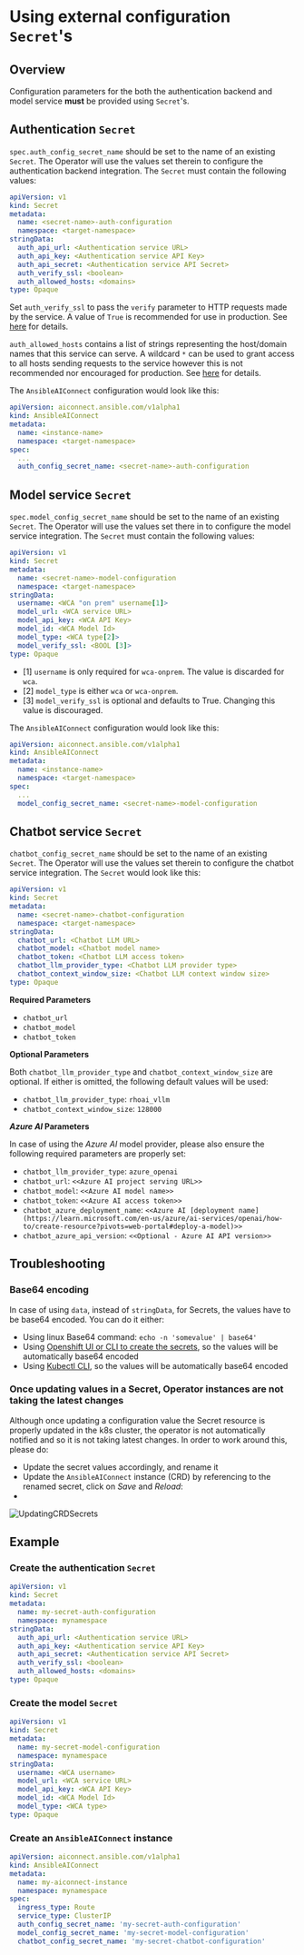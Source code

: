 # Using external configuration `Secret`'s

## Overview

Configuration parameters for the both the authentication backend and model service **must** be provided using `Secret`'s.

## Authentication `Secret`

`spec.auth_config_secret_name` should be set to the name of an existing `Secret`. The Operator will use the values set therein to configure the authentication backend integration. The `Secret` must contain the following values:
```yaml
apiVersion: v1
kind: Secret
metadata:
  name: <secret-name>-auth-configuration
  namespace: <target-namespace>
stringData:
  auth_api_url: <Authentication service URL>
  auth_api_key: <Authentication service API Key>
  auth_api_secret: <Authentication service API Secret>
  auth_verify_ssl: <boolean>
  auth_allowed_hosts: <domains>
type: Opaque
```
Set `auth_verify_ssl` to pass the `verify` parameter to HTTP requests made by the service. A value of `True` is recommended for use in production. See [here](https://python-social-auth.readthedocs.io/en/latest/configuration/settings.html#processing-requests-and-redirects) for details.

`auth_allowed_hosts` contains a list of strings representing the host/domain names that this service can serve. A wildcard `*` can be used to grant access to all hosts sending requests to the service however this is not recommended nor encouraged for production. See [here](https://docs.djangoproject.com/en/5.0/ref/settings/#allowed-hosts) for details.

The `AnsibleAIConnect` configuration would look like this:
```yaml
apiVersion: aiconnect.ansible.com/v1alpha1
kind: AnsibleAIConnect
metadata:
  name: <instance-name>
  namespace: <target-namespace>
spec:
  ...
  auth_config_secret_name: <secret-name>-auth-configuration
```

## Model service `Secret`

`spec.model_config_secret_name` should be set to the name of an existing `Secret`. The Operator will use the values set there in to configure the model service integration. The `Secret` must contain the following values:
```yaml
apiVersion: v1
kind: Secret
metadata:
  name: <secret-name>-model-configuration
  namespace: <target-namespace>
stringData:
  username: <WCA "on prem" username[1]>
  model_url: <WCA service URL>
  model_api_key: <WCA API Key>
  model_id: <WCA Model Id>
  model_type: <WCA type[2]>
  model_verify_ssl: <BOOL [3]>
type: Opaque
```
- [1] `username` is only required for `wca-onprem`. The value is discarded for `wca`.
- [2] `model_type` is either `wca` or `wca-onprem`.
- [3] `model_verify_ssl` is optional and defaults to True. Changing this value is discouraged.

The `AnsibleAIConnect` configuration would look like this:
```yaml
apiVersion: aiconnect.ansible.com/v1alpha1
kind: AnsibleAIConnect
metadata:
  name: <instance-name>
  namespace: <target-namespace>
spec:
  ...
  model_config_secret_name: <secret-name>-model-configuration
```

## Chatbot service `Secret`

`chatbot_config_secret_name` should be set to the name of an existing `Secret`. The Operator will use the values set therein to configure the chatbot service integration.
The `Secret` would look like this:

```yaml
apiVersion: v1
kind: Secret
metadata:
  name: <secret-name>-chatbot-configuration
  namespace: <target-namespace>
stringData:
  chatbot_url: <Chatbot LLM URL>
  chatbot_model: <Chatbot model name>
  chatbot_token: <Chatbot LLM access token>
  chatbot_llm_provider_type: <Chatbot LLM provider type>
  chatbot_context_window_size: <Chatbot LLM context window size>
type: Opaque
```
**Required Parameters**
* `chatbot_url`
* `chatbot_model`
* `chatbot_token`

**Optional Parameters**

Both `chatbot_llm_provider_type` and `chatbot_context_window_size` are optional. If either is omitted, the
following default values will be used:

* `chatbot_llm_provider_type`: `rhoai_vllm`
* `chatbot_context_window_size`: `128000`

**_Azure AI_ Parameters**

In case of using the _Azure AI_ model provider, please also ensure the following required parameters are properly set:
* `chatbot_llm_provider_type`: `azure_openai`
* `chatbot_url`: `<<Azure AI project serving URL>>`
* `chatbot_model`: `<<Azure AI model name>>`
* `chatbot_token`: `<<Azure AI access token>>`
* `chatbot_azure_deployment_name`: `<<Azure AI [deployment name](https://learn.microsoft.com/en-us/azure/ai-services/openai/how-to/create-resource?pivots=web-portal#deploy-a-model)>>`
* `chatbot_azure_api_version`: `<<Optional - Azure AI API version>>`

## Troubleshooting

### Base64 encoding
In case of using `data`, instead of `stringData`, for Secrets, the values have to be base64 encoded. You can do it either:
- Using linux Base64 command: `echo -n 'somevalue' | base64'`
- Using [Openshift UI or CLI to create the secrets](https://docs.openshift.com/container-platform/4.15/nodes/pods/nodes-pods-secrets.html), so the values will be automatically base64 encoded
- Using [Kubectl CLI](https://kubernetes.io/docs/tasks/configmap-secret/managing-secret-using-kubectl/), so the values will be automatically base64 encoded

### Once updating values in a Secret, Operator instances are not taking the latest changes
Although once updating a configuration value the Secret resource is properly updated in the k8s cluster, the operator is not automatically notified and so it is not taking latest changes. 
In order to work around this, please do:
- Update the secret values accordingly, and rename it
- Update the `AnsibleAIConnect` instance (CRD) by referencing to the renamed secret, click on _Save_ and  _Reload_:
- 
![UpdatingCRDSecrets](images/updating-crd-secrets.png)


## Example

### Create the authentication `Secret`
```yaml
apiVersion: v1
kind: Secret
metadata:
  name: my-secret-auth-configuration
  namespace: mynamespace
stringData:
  auth_api_url: <Authentication service URL>
  auth_api_key: <Authentication service API Key>
  auth_api_secret: <Authentication service API Secret>
  auth_verify_ssl: <boolean>
  auth_allowed_hosts: <domains>
type: Opaque
```

### Create the model `Secret`
```yaml
apiVersion: v1
kind: Secret
metadata:
  name: my-secret-model-configuration
  namespace: mynamespace
stringData:
  username: <WCA username>
  model_url: <WCA service URL>
  model_api_key: <WCA API Key>
  model_id: <WCA Model Id>
  model_type: <WCA type>
type: Opaque
```

### Create an `AnsibleAIConnect` instance
```yaml
apiVersion: aiconnect.ansible.com/v1alpha1
kind: AnsibleAIConnect
metadata:
  name: my-aiconnect-instance
  namespace: mynamespace
spec:
  ingress_type: Route
  service_type: ClusterIP
  auth_config_secret_name: 'my-secret-auth-configuration'
  model_config_secret_name: 'my-secret-model-configuration'
  chatbot_config_secret_name: 'my-secret-chatbot-configuration'
```
